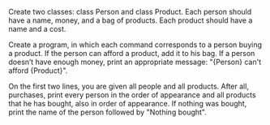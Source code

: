 Create two classes: class Person and class Product. Each person should have a name, money, and a bag of products. Each product should have a name and a cost.

Create a program, in which each command corresponds to a person buying a product. If the person can afford a product, add it to his bag. If a person doesn’t have enough money, print an appropriate message: "{Person} can't afford {Product}".

On the first two lines, you are given all people and all products. After all, purchases, print every person in the order of appearance and all products that he has bought, also in order of appearance. If nothing was bought, print the name of the person followed by "Nothing bought".